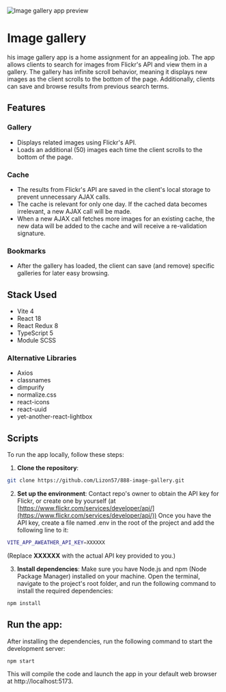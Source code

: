 ![Image gallery app preview](https://res-console.cloudinary.com/dyxf7nmbe/thumbnails/v1/image/upload/v1693474902/aW1hZ2UtZ2FsbGVyeS1tdWx0aXNjcmVlbi1wcmV2aWV3X2Jsa3Nqag==/preview)
# Image gallery
his image gallery app is a home assignment for an appealing job. The app allows clients to search for images from Flickr's API and view them in a gallery. The gallery has infinite scroll behavior, meaning it displays new images as the client scrolls to the bottom of the page. Additionally, clients can save and browse results from previous search terms.

## Features
### Gallery
- Displays related images using Flickr's API.
- Loads an additional (50) images each time the client scrolls to the bottom of the page.

### Cache
- The results from Flickr's API are saved in the client's local storage to prevent unnecessary AJAX calls.
- The cache is relevant for only one day. If the cached data becomes irrelevant, a new AJAX call will be made.
- When a new AJAX call fetches more images for an existing cache, the new data will be added to the cache and will receive a re-validation signature.

### Bookmarks
- After the gallery has loaded, the client can save (and remove) specific galleries for later easy browsing.

## Stack Used
- Vite 4
- React 18
- React Redux 8
- TypeScript 5
- Module SCSS

### Alternative Libraries
- Axios
- classnames
- dimpurify
- normalize.css
- react-icons
- react-uuid
- yet-another-react-lightbox

## Scripts
To run the app locally, follow these steps:
1. **Clone the repository**:
```bash
git clone https://github.com/Lizon57/888-image-gallery.git
```

2. **Set up the environment**:
Contact repo's owner to obtain the API key for Flickr, or create one by yourself (at [https://www.flickr.com/services/developer/api/](https://www.flickr.com/services/developer/api/)) Once you have the API key, create a file named .env in the root of the project and add the following line to it:
```bash
VITE_APP_AWEATHER_API_KEY=XXXXXX
```
(Replace **XXXXXX** with the actual API key provided to you.)

3. **Install dependencies**:
Make sure you have Node.js and npm (Node Package Manager) installed on your machine. Open the terminal, navigate to the project's root folder, and run the following command to install the required dependencies:
```bash
npm install
```

## Run the app:
After installing the dependencies, run the following command to start the development server:
```bash
npm start
```
This will compile the code and launch the app in your default web browser at http://localhost:5173.
